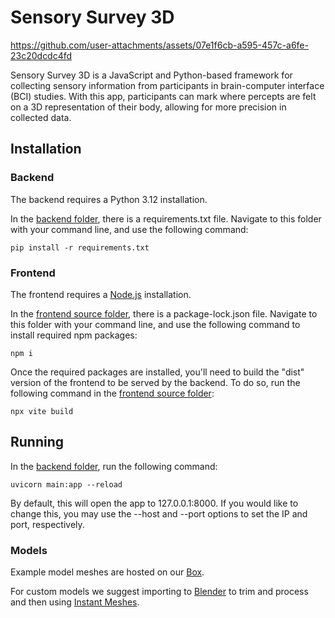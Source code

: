 # Sensory Survey 3D

https://github.com/user-attachments/assets/07e1f6cb-a595-457c-a6fe-23c20dcdc4fd

Sensory Survey 3D is a JavaScript and Python-based framework for collecting sensory information from participants in brain-computer interface (BCI) studies. With this app, participants can mark where percepts are felt on a 3D representation of their body, allowing for more precision in collected data.

## Installation

### Backend
The backend requires a Python 3.12 installation.

In the [backend folder](/backend/), there is a requirements.txt file. Navigate to this folder with your command line, and use the following command:
```
pip install -r requirements.txt
```

### Frontend
The frontend requires a [Node.js](https://nodejs.org/en/download/package-manager) installation.

In the [frontend source folder](/frontend/src/), there is a package-lock.json file. Navigate to this folder with your command line, and use the following command to install required npm packages:
```
npm i
```

Once the required packages are installed, you'll need to build the "dist" version of the frontend to be served by the backend. To do so, run the following command in the [frontend source folder](/frontend/src/):
```
npx vite build
```

## Running

In the [backend folder](/backend/), run the following command:
```
uvicorn main:app --reload
```

By default, this will open the app to 127.0.0.1:8000. If you would like to change this, you may use the --host and --port options to set the IP and port, respectively. 

### Models
Example model meshes are hosted on our [Box](https://uchicago.box.com/s/89r4uojt9xlzgsy6pje75cqkf8g06vye).

For custom models we suggest importing to [Blender](https://www.blender.org/) to trim and process and then using [Instant Meshes](https://github.com/wjakob/instant-meshes).
